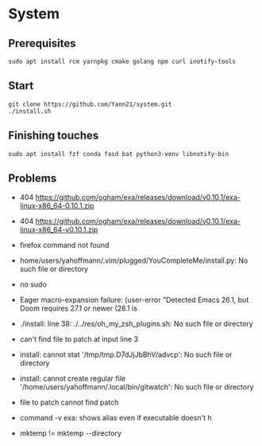 # System

## Prerequisites
`sudo apt install rcm yarnpkg cmake golang npm curl inotify-tools`

## Start
```
git clone https://github.com/Yann21/system.git
./install.sh
```

## Finishing touches
`sudo apt install fzf conda fasd bat python3-venv libnotify-bin`


## Problems
- 404 https://github.com/ogham/exa/releases/download/v0.10.1/exa-linux-x86_64-0.10.1.zip
- 404 https://github.com/ogham/exa/releases/download/v0.10.1/exa-linux-x86_64-v0.10.1.zip
- firefox command not found
- home/users/yahoffmann/.vim/plugged/YouCompleteMe/install.py: No such file or directory
- no sudo
- Eager macro-expansion failure: (user-error "Detected Emacs 26.1, but Doom requires 27.1 or newer (28.1 is
- ./install: line 38: ./../res/oh_my_zsh_plugins.sh: No such file or directory
- can't find file to patch at input line 3
- install: cannot stat '/tmp/tmp.D7dJjJbBhV/advcp': No such file or directory
- install: cannot create regular file '/home/users/yahoffmann/.local/bin/gitwatch': No such file or directory
- file to patch cannot find patch
- command -v exa: shows alias even if executable doesn't h

- mktemp != mktemp --directory